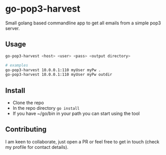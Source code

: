 # go-pop3-harvest
Small golang based commandline app to get all emails from a simple pop3 server.

## Usage 
```sh
go-pop3-harvest <host> <user> <pass> <output directory>

# examples
go-pop3-harvest 10.0.0.1:110 myUser myPw .
go-pop3-harvest 10.0.0.1:110 myUser myPw outdir
```

## Install
* Clone the repo
* In the repo directory `go install`
* If you have ~/go/bin in your path you can start using the tool

## Contributing
I am keen to collaborate, just open a PR or feel free to get in touch (check my profile for contact details).